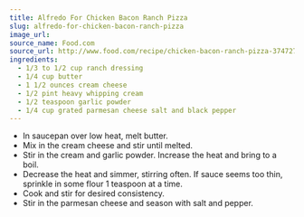 ```yaml
---
title: Alfredo For Chicken Bacon Ranch Pizza
slug: alfredo-for-chicken-bacon-ranch-pizza
image_url:
source_name: Food.com
source_url: http://www.food.com/recipe/chicken-bacon-ranch-pizza-374727
ingredients:
  - 1/3 to 1/2 cup ranch dressing
  - 1/4 cup butter
  - 1 1/2 ounces cream cheese
  - 1/2 pint heavy whipping cream
  - 1/2 teaspoon garlic powder
  - 1/4 cup grated parmesan cheese salt and black pepper
---
```


* In saucepan over low heat, melt butter. 
* Mix in the cream cheese and stir until melted. 
* Stir in the cream and garlic powder. Increase the heat and bring to a boil. 
* Decrease the heat and simmer, stirring often. If sauce seems too thin, sprinkle in some flour 1 teaspoon at a time. 
* Cook and stir for desired consistency. 
* Stir in the parmesan cheese and season with salt and pepper.
